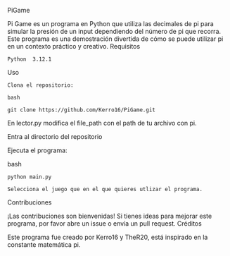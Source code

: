 PiGame

Pi Game es un programa en Python que utiliza las decimales de pi para simular la presión de un input dependiendo del número de pi que recorra. Este programa es una demostración divertida de cómo se puede utilizar pi en un contexto práctico y creativo.
Requisitos

    Python  3.12.1

Uso

    Clona el repositorio:

    bash
    
    git clone https://github.com/Kerro16/PiGame.git


En lector.py modifica el file_path con el path de tu archivo con pi.

Entra al directorio del repositorio

Ejecuta el programa:

bash

    python main.py

    Selecciona el juego que en el que quieres utlizar el programa.

Contribuciones

¡Las contribuciones son bienvenidas! Si tienes ideas para mejorar este programa, por favor abre un issue o envía un pull request.
Créditos

Este programa fue creado por Kerro16 y TheR20, está inspirado en la constante matemática pi.
